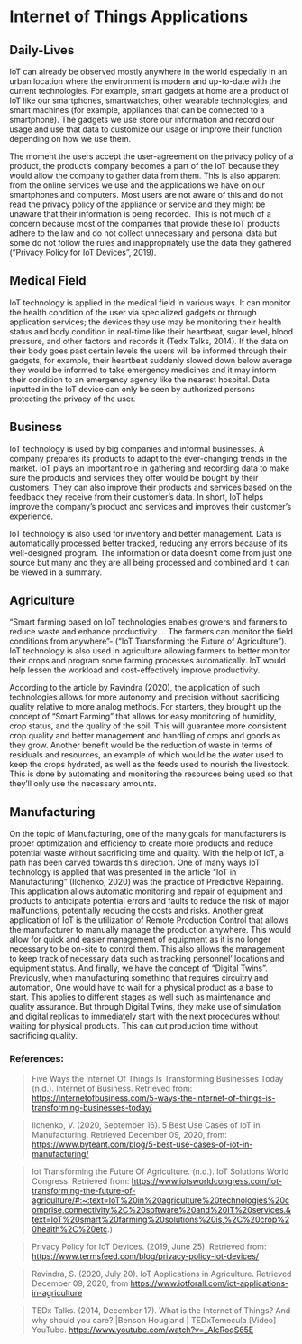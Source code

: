 # Internet of Things Applications

## Daily-Lives

IoT can already be observed mostly anywhere in the world especially in an urban location where the environment is modern and up-to-date with the current technologies. For example, smart gadgets at home are a product of IoT like our smartphones, smartwatches, other wearable technologies, and smart machines (for example, appliances that can be connected to a smartphone). The gadgets we use store our information and record our usage and use that data to customize our usage or improve their function depending on how we use them.

The moment the users accept the user-agreement on the privacy policy of a product, the product’s company becomes a part of the IoT because they would allow the company to gather data from them. This is also apparent from the online services we use and the applications we have on our smartphones and computers. Most users are not aware of this and do not read the privacy policy of the appliance or service and they might be unaware that their information is being recorded. This is not much of a concern because most of the companies that provide these IoT products adhere to the law and do not collect unnecessary and personal data but some do not follow the rules and inappropriately use the data they gathered (“Privacy Policy for IoT Devices”, 2019).

## Medical Field

IoT technology is applied in the medical field in various ways. It can monitor the health condition of the user via specialized gadgets or through application services; the devices they use may be monitoring their health status and body condition in real-time like their heartbeat, sugar level, blood pressure, and other factors and records it (Tedx Talks, 2014). If the data on their body goes past certain levels the users will be informed through their gadgets, for example, their heartbeat suddenly slowed down below average they would be informed to take emergency medicines and it may inform their condition to an emergency agency like the nearest hospital. Data inputted in the IoT device can only be seen by authorized persons protecting the privacy of the user.

## Business

IoT technology is used by big companies and informal businesses. A company prepares its products to adapt to the ever-changing trends in the market. IoT plays an important role in gathering and recording data to make sure the products and services they offer would be bought by their customers. They can also improve their products and services based on the feedback they receive from their customer’s data. In short, IoT helps improve the company’s product and services and improves their customer’s experience.

IoT technology is also used for inventory and better management. Data is automatically processed better tracked, reducing any errors because of its well-designed program. The information or data doesn’t come from just one source but many and they are all being processed and combined and it can be viewed in a summary.

## Agriculture

“Smart farming based on IoT technologies enables growers and farmers to reduce waste and enhance productivity ... The farmers can monitor the field conditions from anywhere”- (“IoT Transforming the Future of Agriculture”). IoT technology is also used in agriculture allowing farmers to better monitor their crops and program some farming processes automatically. IoT would help lessen the workload and cost-effectively improve productivity.

According to the article by Ravindra (2020), the application of such technologies allows for more autonomy and precision without sacrificing quality relative to more analog methods. For starters, they brought up the concept of “Smart Farming” that allows for easy monitoring of humidity, crop status, and the quality of the soil. This will guarantee more consistent crop quality and better management and handling of crops and goods as they grow. Another benefit would be the reduction of waste in terms of residuals and resources, an example of which would be the water used to keep the crops hydrated, as well as the feeds used to nourish the livestock. This is done by automating and monitoring the resources being used so that they’ll only use the necessary amounts. 

## Manufacturing

On the topic of Manufacturing, one of the many goals for manufacturers is proper optimization and efficiency to create more products and reduce potential waste without sacrificing time and quality. With the help of IoT, a path has been carved towards this direction. One of many ways IoT technology is applied that was presented in the article “IoT in Manufacturing” (Ilchenko, 2020) was the practice of Predictive Repairing. This application allows automatic monitoring and repair of equipment and products to anticipate potential errors and faults to reduce the risk of major malfunctions, potentially reducing the costs and risks. Another great application of IoT is the utilization of Remote Production Control that allows the manufacturer to manually manage the production anywhere. This would allow for quick and easier management of equipment as it is no longer necessary to be on-site to control them. This also allows the management to keep track of necessary data such as tracking personnel’ locations and equipment status. And finally, we have the concept of “Digital Twins”. Previously, when manufacturing something that requires circuitry and automation, One would have to wait for a physical product as a base to start. This applies to different stages as well such as maintenance and quality assurance. But through Digital Twins, they make use of simulation and digital replicas to immediately start with the next procedures without waiting for physical products. This can cut production time without sacrificing quality.

### References:

> Five Ways the Internet Of Things Is Transforming Businesses Today (n.d.). Internet of Business. Retrieved from: https://internetofbusiness.com/5-ways-the-internet-of-things-is-transforming-businesses-today/

> Ilchenko, V. (2020, September 16). 5 Best Use Cases of IoT in Manufacturing. Retrieved December 09, 2020, from: https://www.byteant.com/blog/5-best-use-cases-of-iot-in-manufacturing/

> Iot Transforming the Future Of Agriculture. (n.d.). IoT Solutions World Congress. Retrieved from: https://www.iotsworldcongress.com/iot-transforming-the-future-of-agriculture/#:~:text=IoT%20in%20agriculture%20technologies%20comprise,connectivity%2C%20software%20and%20IT%20services.&text=IoT%20smart%20farming%20solutions%20is,%2C%20crop%20health%2C%20etc.)

> Privacy Policy for IoT Devices. (2019, June 25). Retrieved from: https://www.termsfeed.com/blog/privacy-policy-iot-devices/

> Ravindra, S. (2020, July 20). IoT Applications in Agriculture. Retrieved December 09, 2020, from https://www.iotforall.com/iot-applications-in-agriculture

> TEDx Talks. (2014, December 17). What is the Internet of Things? And why should you care? |Benson Hougland | TEDxTemecula [Video] YouTube. https://www.youtube.com/watch?v=_AlcRoqS65E
